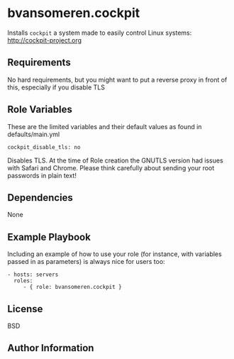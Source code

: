 bvansomeren.cockpit
=========

Installs `cockpit` a system made to easily control Linux systems: http://cockpit-project.org

Requirements
------------

No hard requirements, but you might want to put a reverse proxy in front of this, especially if you disable TLS

Role Variables
--------------

These are the limited variables and their default values as found in defaults/main.yml

	cockpit_disable_tls: no

Disables TLS. At the time of Role creation the GNUTLS version had issues with Safari and Chrome. Please think carefully about sending your root passwords in plain text!

Dependencies
------------

None

Example Playbook
----------------

Including an example of how to use your role (for instance, with variables passed in as parameters) is always nice for users too:

    - hosts: servers
      roles:
         - { role: bvansomeren.cockpit }

License
-------

BSD

Author Information
------------------

